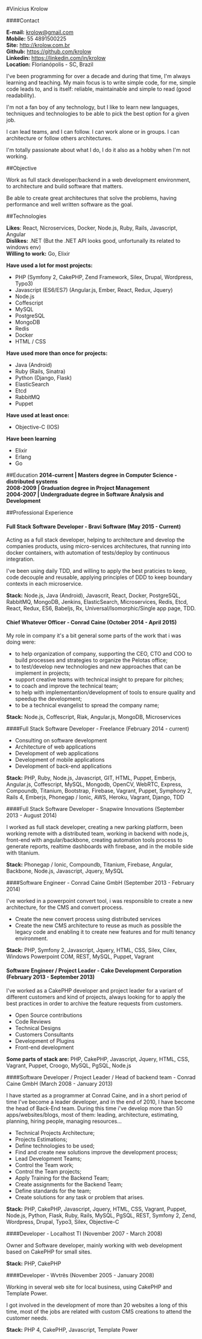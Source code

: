 #Vinícius Krolow

####Contact

**E-mail:** krolow@gmail.com<br />
**Mobile:** 55 4891500225<br />
**Site:** http://krolow.com.br<br />
**Github:** https://github.com/krolow<br />
**Linkedin:** https://linkedin.com/in/krolow<br />
**Location:** Florianópolis - SC, Brazil


I've been programming for over a decade and during that time, I'm always learning and teaching. My main focus is to write simple code, for me, simple code leads to, and is itself: reliable, maintainable and simple to read (good readability).

I'm not a fan boy of any technology, but I like to learn new languages, techniques and technologies to be able to pick the best option for a given job.

I can lead teams, and I can follow. I can work alone or in groups. I can architecture or follow others architectures.

I'm totally passionate about what I do, I do it also as a hobby when I'm not working.

##Objective

Work as full stack developer/backend in a web development environment, to architecture and build software that matters.

Be able to create great architectures that solve the problems, having performance and well written software as the goal.

##Technologies

**Likes**: React, Nicroservices, Docker, Node.js, Ruby, Rails, Javascript, Angular<br />
**Dislikes:** .NET (But the .NET API looks good, unfortunally its related to windows env)<br />
**Willing to work:** Go, Elixir

**Have used a lot for most projects:**

* PHP (Symfony 2, CakePHP, Zend Framework, Silex, Drupal, Wordpress, Typo3)
* Javascript (ES6/ES7) (Angular.js, Ember, React, Redux, Jquery)
* Node.js
* Coffescript
* MySQL
* PostgreSQL
* MongoDB
* Redis
* Docker
* HTML / CSS

**Have used more than once for projects:**

* Java (Android)
* Ruby (Rails, Sinatra)
* Python (Django, Flask)
* ElasticSearch
* Etcd
* RabbitMQ
* Puppet

**Have used at least once:**

* Objective-C (IOS)
 
**Have been learning**

* Elixir
* Erlang
* Go

##Education
**2014-current | Masters degree in Computer Science -  distributed systems**<br />
**2008-2009 | Graduation degree in Project Management**<br />
**2004-2007 | Undergraduate degree in Software Analysis and Development**

##Professional Experience

#### Full Stack Software Developer - Bravi Software (May 2015 - Current)

Acting as a full stack developer, helping to architecture and develop the companies products,
using micro-services architectures, that running into docker containers, with automation of tests/deploy by continuous integration.

I've been using daily TDD, and willing to apply the best praticies to keep, code decouple and reusable, applying principles of DDD to keep boundary contexts in each microservice.

**Stack:** Node.js, Java (Android), Javascrit, React, Docker, PostgreSQL, RabbitMQ, MongoDB, Jenkins, ElasticSearch, Microservices, Redis, Etcd, React, Redux, ES6, Babeljs, Rx, Universal/Isomorphic/Single app page, TDD.

#### Chief Whatever Officer - Conrad Caine (October 2014 - April 2015)

My role in company it's a bit general some parts of the work that i was doing were:

* to help organization of company, supporting the CEO, CTO and COO to build processes and strategies to organize the Pelotas office;
* to test/develop new technologies and new approaches that can be implement in projects;
* support creative teams with technical insight to prepare for pitches;
* to coach and improve the technical team;
* to help with implementantion/development of tools to ensure quality and speedup the development;
* to be a technical evangelist to spread the company name;

**Stack:** Node.js, Coffescript, Riak, Angular.js, MongoDB, Microservices


####Full Stack Software Developer - Freelance (February 2014 - current)

* Consulting on software development
* Architecture of web applications
* Development of web applications
* Development of mobile applications
* Development of back-end applications

**Stack:** PHP, Ruby, Node.js, Javascript, GIT, HTML, Puppet, Emberjs, Angular.js, Coffescript, MySQL, Mongodb, OpenCV, WebRTC, Express, Compoundb, Titanium, Bootstrap, Firebase, Vagrant, Puppet, Symphony 2, Rails 4, Emberjs, Phonegap / Ionic, AWS, Heroku, Vagrant, Django, TDD

####Full Stack Software Developer - Snapwire Innovations (September 2013 - August 2014)

I worked as full stack developer, creating a new parking platform, been working remote with a distributed team, working in backend with node.js, front-end with angular/backbone, creating automation tools process to generate reports, realtime dashboards with firebase, and in the mobile side with titanium.

**Stack:** Phonegap / Ionic, Compoundb, Titanium, Firebase, Angular, Backbone, Node.js, Javascript, Jquery, MySQL


####Software Engineer - Conrad Caine GmbH (September 2013 - February 2014)

I've worked in a powerpoint convert tool, i was responsible to create a new architecture, for the CMS and convert process.

* Create the new convert process using distributed services
* Create the new CMS architecture to reuse as much as possible the legacy code and enabling it to create new features and for multi tenancy environment.

**Stack:** PHP, Symfony 2, Javascript, Jquery, HTML, CSS, Silex, Cilex, Windows Powerpoint COM, REST, MySQL, Puppet, Vagrant

#### Software Engineer / Project Leader - Cake Development Corporation (February 2013 - September 2013)

I've worked as a CakePHP developer and project leader for a variant of different customers and kind of projects, always looking for to apply the best practices in order to archive the feature requests from customers.

* Open Source contributions
* Code Reviews
* Technical Designs
* Customers Consultants
* Development of Plugins
* Front-end development

**Some parts of stack are:** PHP, CakePHP, Javascript, Jquery, HTML, CSS, Vagrant, Puppet, Croogo, MySQL, PgSQL, Node.js

####Software Developer / Project Leader / Head of backend team - Conrad Caine GmbH (March 2008 - January 2013)

I have started as a programmer at Conrad Caine, and in a short period of time I've become a leader developer, and in the end of 2010, I have become the head of Back-End team.
During this time i've develop more than 50 apps/websites/blogs, most of them: leading, architecture, estimating, planning, hiring people, managing resources...

* Technical Projects Architecture;
* Projects Estimations;
* Define technologies to be used;
* Find and create new solutions improve the development process;
* Lead Development Teams;
* Control the Team work;
* Control the Team projects;
* Apply Training for the Backend Team;
* Create assignments for the Backend Team;
* Define standards for the team;
* Create solutions for any task or problem that arises.

**Stack:** PHP, CakePHP, Javascript, Jquery, HTML, CSS, Vagrant, Puppet, Node.js, Python, Flask, Ruby, Rails, MySQL, PgSQL, REST, Symfony 2, Zend, Wordpress, Drupal, Typo3, Silex, Objective-C

####Developer - Localhost TI (November 2007 - March 2008)

Owner and Software developer, mainly working with web development based on CakePHP for small sites.

**Stack:** PHP, CakePHP

####Developer - Wvtrês (November 2005 - January 2008)

Working in several web site for local business, using CakePHP and Template Power.

I got involved in the development of more than 20 websites a long of this time, most of the jobs are related with custom CMS creations to attend the customer needs.

**Stack:** PHP 4, CakePHP, Javascript, Template Power
